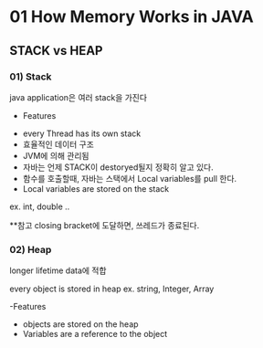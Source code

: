 # 01 How Memory Works in JAVA

## STACK vs HEAP

### 01) Stack

java application은 여러 stack을 가진다

- Features
* every Thread has its own stack
* 효율적인 데이터 구조
* JVM에 의해 관리됨
* 자바는 언제 STACK이 destoryed될지 정확히 알고 있다.
* 함수를 호출할때, 자바는 스택에서 Local variables를 pull 한다.
* Local variables are stored on the stack

ex. int, double ..

**참고 closing bracket에 도달하면, 쓰레드가 종료된다.

### 02) Heap
longer lifetime data에 적합

every object is stored in heap
ex. string, Integer, Array

-Features
* objects are stored on the heap
* Variables are a reference to the object

